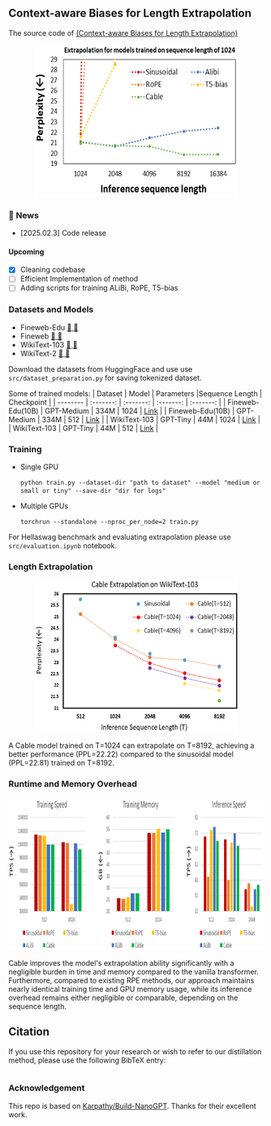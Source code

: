 ## Context-aware Biases for Length Extrapolation 

The source code of [(Context-aware Biases for Length Extrapolation)]()

<p align="center">
 <img src="https://raw.githubusercontent.com/axiomlab/Cable/refs/heads/main/Figures/pull_figure.png"  width="400" height="300"/>
</p>

### 🚀 News
- [2025.02.3] Code release

#### Upcoming
- [x] Cleaning codebase
- [ ] Efficient Implementation of method
- [ ] Adding scripts for training ALiBi, RoPE, T5-bias

### Datasets and Models
- Fineweb-Edu [ :link: ](https://arxiv.org/abs/2406.17557) [:hugs:](https://huggingface.co/datasets/HuggingFaceFW/fineweb-edu)
- Fineweb [ :link: ](https://arxiv.org/abs/2406.17557) [:hugs:](https://huggingface.co/datasets/HuggingFaceFW/fineweb)
- WikiText-103 [ :link: ](https://arxiv.org/abs/1609.07843) [:hugs:](https://huggingface.co/datasets/iohadrubin/wikitext-103-raw-v1)
- WikiText-2 [ :link: ](https://arxiv.org/abs/1609.07843) [:hugs:](https://huggingface.co/datasets/mindchain/wikitext2)

Download the datasets from HuggingFace and use use ```src/dataset_preparation.py``` for saving tokenized dataset.


Some of trained models:
| Dataset | Model | Parameters |Sequence Length | Checkpoint |
| -------- | :-------: | :-------: | :-------: | :-------: |
| Fineweb-Edu(10B) | GPT-Medium | 334M | 1024 | [Link]() |
| Fineweb-Edu(10B) | GPT-Medium | 334M | 512 | [Link]() |
| WikiText-103 | GPT-Tiny | 44M | 1024 | [Link]() |
| WikiText-103 | GPT-Tiny | 44M | 512 | [Link]() |


### Training
- Single GPU
  ```shell
  python train.py --dataset-dir "path to dataset" --model "medium or small or tiny" --save-dir "dir for logs"
  ```

- Multiple GPUs
  ```shell
  torchrun --standalone --nproc_per_node=2 train.py
  ```

For Hellaswag benchmark and evaluating extrapolation please use ```src/evaluation.ipynb``` notebook.


### Length Extrapolation

<p align="center">
 <img src="https://raw.githubusercontent.com/axiomlab/Cable/refs/heads/main/Figures/ablation.png"  width="400" height="300"/>
</p>

A Cable model trained on T=1024 can extrapolate on T=8192, achieving a better performance (PPL=22.22) compared to the sinusoidal model (PPL=22.81) trained on T=8192.

### Runtime and Memory Overhead
<p align="center">
 <img src="https://raw.githubusercontent.com/axiomlab/Cable/refs/heads/main/Figures/time.png"  width="800" height="300"/>
</p>

Cable improves the model's extrapolation ability significantly with a negligible burden in time and memory compared to the vanilla transformer. Furthermore, compared to existing RPE methods, our approach maintains nearly identical training time and GPU memory usage, while its inference overhead remains either negligible or comparable, depending on the sequence length.
 
 ## Citation
If you use this repository for your research or wish to refer to our distillation method, please use the following BibTeX entry:
```bibtex

```

### Acknowledgement
This repo is based on [Karpathy/Build-NanoGPT](https://github.com/karpathy/build-nanogpt). Thanks for their excellent work.
